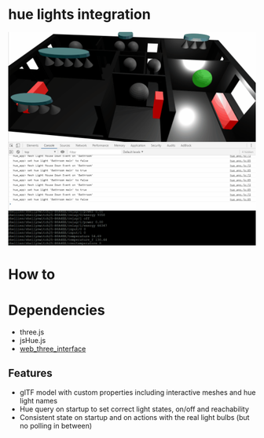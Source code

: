 # hue lights integration

<img src="./media/demo1.gif" width="600">

# How to

# Dependencies

* three.js
* jsHue.js  
* [web_three_interface](https://github.com/HomeSmartMesh/web_three_interface)

## Features
* glTF model with custom properties including interactive meshes and hue light names
* Hue query on startup to set correct light states, on/off and reachability
* Consistent state on startup and on actions with the real light bulbs (but no polling in between)
